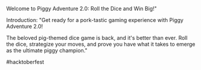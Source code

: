 Welcome to Piggy Adventure 2.0: Roll the Dice and Win Big!"

Introduction:
"Get ready for a pork-tastic gaming experience with Piggy Adventure 2.0!

The beloved pig-themed dice game is back, and it's better than ever. Roll the dice,
strategize your moves, and prove you have what it takes to emerge as the ultimate piggy 
champion."

#hacktoberfest
